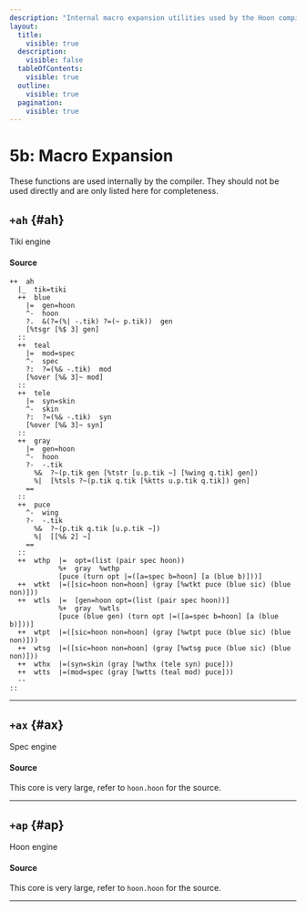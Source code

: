 ```yaml
---
description: "Internal macro expansion utilities used by the Hoon compiler for syntax transformations."
layout:
  title:
    visible: true
  description:
    visible: false
  tableOfContents:
    visible: true
  outline:
    visible: true
  pagination:
    visible: true
---
```


# 5b: Macro Expansion

These functions are used internally by the compiler. They should not be used directly and are only listed here for completeness.

## `+ah` {#ah}

Tiki engine

#### Source

```hoon
++  ah
  |_  tik=tiki
  ++  blue
    |=  gen=hoon
    ^-  hoon
    ?.  &(?=(%| -.tik) ?=(~ p.tik))  gen
    [%tsgr [%$ 3] gen]
  ::
  ++  teal
    |=  mod=spec
    ^-  spec
    ?:  ?=(%& -.tik)  mod
    [%over [%& 3]~ mod]
  ::
  ++  tele
    |=  syn=skin
    ^-  skin
    ?:  ?=(%& -.tik)  syn
    [%over [%& 3]~ syn]
  ::
  ++  gray
    |=  gen=hoon
    ^-  hoon
    ?-  -.tik
      %&  ?~(p.tik gen [%tstr [u.p.tik ~] [%wing q.tik] gen])
      %|  [%tsls ?~(p.tik q.tik [%ktts u.p.tik q.tik]) gen]
    ==
  ::
  ++  puce
    ^-  wing
    ?-  -.tik
      %&  ?~(p.tik q.tik [u.p.tik ~])
      %|  [[%& 2] ~]
    ==
  ::
  ++  wthp  |=  opt=(list (pair spec hoon))
            %+  gray  %wthp
            [puce (turn opt |=([a=spec b=hoon] [a (blue b)]))]
  ++  wtkt  |=([sic=hoon non=hoon] (gray [%wtkt puce (blue sic) (blue non)]))
  ++  wtls  |=  [gen=hoon opt=(list (pair spec hoon))]
            %+  gray  %wtls
            [puce (blue gen) (turn opt |=([a=spec b=hoon] [a (blue b)]))]
  ++  wtpt  |=([sic=hoon non=hoon] (gray [%wtpt puce (blue sic) (blue non)]))
  ++  wtsg  |=([sic=hoon non=hoon] (gray [%wtsg puce (blue sic) (blue non)]))
  ++  wthx  |=(syn=skin (gray [%wthx (tele syn) puce]))
  ++  wtts  |=(mod=spec (gray [%wtts (teal mod) puce]))
  --
::
```

---

## `+ax` {#ax}

Spec engine

#### Source

This core is very large, refer to `hoon.hoon` for the source.

---

## `+ap` {#ap}

Hoon engine

#### Source

This core is very large, refer to `hoon.hoon` for the source.

---
